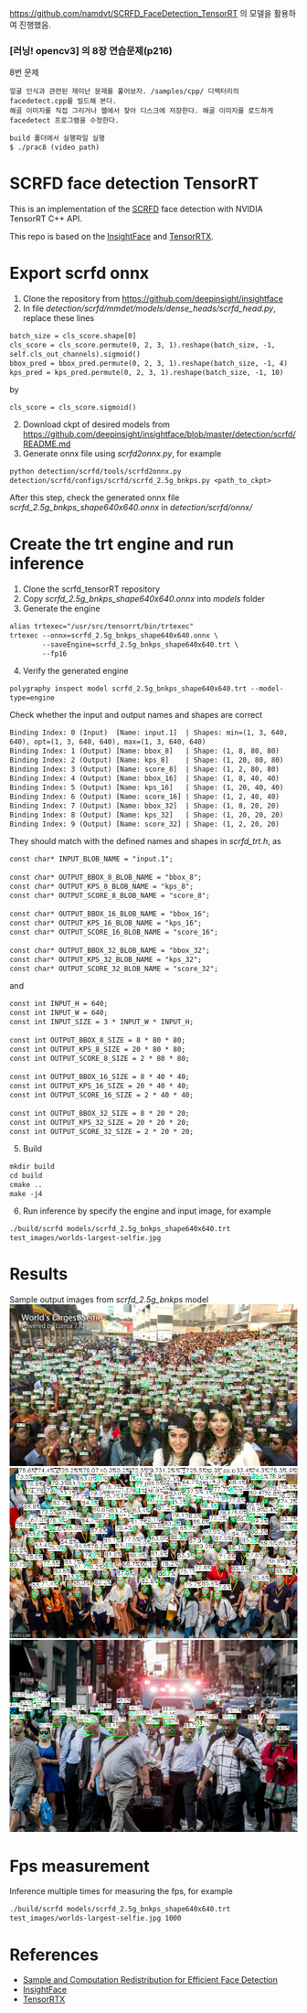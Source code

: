 https://github.com/namdvt/SCRFD_FaceDetection_TensorRT 의 모델을 활용하여 진행했음.
### [러닝! opencv3] 의 8장 연습문제(p216)  
8번 문제  
~~~
얼굴 인식과 관련된 재미난 문제를 풀어보자. /samples/cpp/ 디렉터리의 facedetect.cpp를 빌드해 본다.
해골 이미지를 직접 그리거나 웹에서 찾아 디스크에 저장한다. 해골 이미지를 로드하게 facedetect 프로그램을 수정한다.
~~~

```
build 폴더에서 실행파일 실행
$ ./prac8 (video path)
```


# SCRFD face detection TensorRT
This is an implementation of the [SCRFD](https://arxiv.org/pdf/2105.04714.pdf) face detection with NVIDIA TensorRT C++ API.

This repo is based on the [InsightFace](https://github.com/deepinsight/insightface) and [TensorRTX](https://github.com/wang-xinyu/tensorrtx).

# Export scrfd onnx
1. Clone the repository from https://github.com/deepinsight/insightface
2. In file <em>detection/scrfd/mmdet/models/dense_heads/scrfd_head.py</em>, replace these lines
```
batch_size = cls_score.shape[0]
cls_score = cls_score.permute(0, 2, 3, 1).reshape(batch_size, -1, self.cls_out_channels).sigmoid()
bbox_pred = bbox_pred.permute(0, 2, 3, 1).reshape(batch_size, -1, 4)
kps_pred = kps_pred.permute(0, 2, 3, 1).reshape(batch_size, -1, 10)
```
by 
```
cls_score = cls_score.sigmoid()
```
2. Download ckpt of desired models from https://github.com/deepinsight/insightface/blob/master/detection/scrfd/README.md
3. Generate onnx file using <em>scrfd2onnx.py</em>, for example
```
python detection/scrfd/tools/scrfd2onnx.py detection/scrfd/configs/scrfd/scrfd_2.5g_bnkps.py <path_to_ckpt>
```
After this step, check the generated onnx file <em>scrfd_2.5g_bnkps_shape640x640.onnx</em> in <em>detection/scrfd/onnx/</em>
# Create the trt engine and run inference
1. Clone the scrfd_tensorRT repository
2. Copy <em>scrfd_2.5g_bnkps_shape640x640.onnx</em> into <em>models</em> folder
3. Generate the engine
```
alias trtexec="/usr/src/tensorrt/bin/trtexec"
trtexec --onnx=scrfd_2.5g_bnkps_shape640x640.onnx \
        --saveEngine=scrfd_2.5g_bnkps_shape640x640.trt \
        --fp16
```
4. Verify the generated engine
```
polygraphy inspect model scrfd_2.5g_bnkps_shape640x640.trt --model-type=engine
```
Check whether the input and output names and shapes are correct
```
Binding Index: 0 (Input)  [Name: input.1]  | Shapes: min=(1, 3, 640, 640), opt=(1, 3, 640, 640), max=(1, 3, 640, 640)
Binding Index: 1 (Output) [Name: bbox_8]   | Shape: (1, 8, 80, 80)
Binding Index: 2 (Output) [Name: kps_8]    | Shape: (1, 20, 80, 80)
Binding Index: 3 (Output) [Name: score_8]  | Shape: (1, 2, 80, 80)
Binding Index: 4 (Output) [Name: bbox_16]  | Shape: (1, 8, 40, 40)
Binding Index: 5 (Output) [Name: kps_16]   | Shape: (1, 20, 40, 40)
Binding Index: 6 (Output) [Name: score_16] | Shape: (1, 2, 40, 40)
Binding Index: 7 (Output) [Name: bbox_32]  | Shape: (1, 8, 20, 20)
Binding Index: 8 (Output) [Name: kps_32]   | Shape: (1, 20, 20, 20)
Binding Index: 9 (Output) [Name: score_32] | Shape: (1, 2, 20, 20)
```
They should match with the defined names and shapes in <em>scrfd_trt.h</em>, as
```
const char* INPUT_BLOB_NAME = "input.1";

const char* OUTPUT_BBOX_8_BLOB_NAME = "bbox_8";
const char* OUTPUT_KPS_8_BLOB_NAME = "kps_8";
const char* OUTPUT_SCORE_8_BLOB_NAME = "score_8";

const char* OUTPUT_BBOX_16_BLOB_NAME = "bbox_16";
const char* OUTPUT_KPS_16_BLOB_NAME = "kps_16";
const char* OUTPUT_SCORE_16_BLOB_NAME = "score_16";

const char* OUTPUT_BBOX_32_BLOB_NAME = "bbox_32";
const char* OUTPUT_KPS_32_BLOB_NAME = "kps_32";
const char* OUTPUT_SCORE_32_BLOB_NAME = "score_32";
```
and
```
const int INPUT_H = 640;
const int INPUT_W = 640;
const int INPUT_SIZE = 3 * INPUT_W * INPUT_H;

const int OUTPUT_BBOX_8_SIZE = 8 * 80 * 80;
const int OUTPUT_KPS_8_SIZE = 20 * 80 * 80;
const int OUTPUT_SCORE_8_SIZE = 2 * 80 * 80;

const int OUTPUT_BBOX_16_SIZE = 8 * 40 * 40;
const int OUTPUT_KPS_16_SIZE = 20 * 40 * 40;
const int OUTPUT_SCORE_16_SIZE = 2 * 40 * 40;

const int OUTPUT_BBOX_32_SIZE = 8 * 20 * 20;
const int OUTPUT_KPS_32_SIZE = 20 * 20 * 20;
const int OUTPUT_SCORE_32_SIZE = 2 * 20 * 20;
```
5. Build 
```
mkdir build
cd build
cmake ..
make -j4
```
6. Run inference by specify the engine and input image, for example
```
./build/scrfd models/scrfd_2.5g_bnkps_shape640x640.trt test_images/worlds-largest-selfie.jpg 
```
# Results
Sample output images from <em>scrfd_2.5g_bnkps</em> model
![](resources/1.png)
![](resources/2.png)
![](resources/3.png)
# Fps measurement
Inference multiple times for measuring the fps, for example
```
./build/scrfd models/scrfd_2.5g_bnkps_shape640x640.trt test_images/worlds-largest-selfie.jpg 1000
```
<!-- Results on some Jetson devices:
| Model | Jetson Nano  | Jetson Xavier NX  |
| :---:   | :-: | :-: |
| scrfd_500m_bnkps | 20.23 ~ 21.64 | 58.43 ~ 64.01 |
| scrfd_2.5g_bnkps | 12.92 ~ 13.58 | 49.69 ~ 58.36 |
| scrfd_10g_bnkps | 6.00 ~ 6.15 | 25.89 ~ 28.68 | -->

# References
- [Sample and Computation Redistribution for Efficient Face Detection](https://arxiv.org/pdf/2105.04714.pdf)
- [InsightFace](https://github.com/deepinsight/insightface)
- [TensorRTX](https://github.com/wang-xinyu/tensorrtx)
